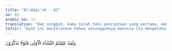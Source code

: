 ```yaml
---
title: "Al-Waqi'ah - 62"
no: 62
arabic_no: ٦٢
translation: "Dan sungguh, kamu telah tahu penciptaan yang pertama, mengapa kamu tidak mengambil pelajaran?"
tafsir: "Ayat ini menjelaskan bahwa sesungguhnya manusia itu mengetahui bahwa Allah-lah yang menciptakan mereka dari semula dari sejak tidak ada, dan tidak pernah menjadi sebutan sebelumnya. Cobalah mereka pikirkan dan renungkan bahwa Allah yang Mahakuasa menciptakan mereka pada penciptaan yang pertama, tentunya Ia Mahakuasa menciptakan mereka lagi pada penciptaan yang kedua, yakni bahwa Allah Mahakuasa menghidupkan mereka dari tulang-belulang, yang sekian lamanya berada di alam kubur, Allah Mahakuasa untuk menghidupkan kembali seperti keadaan sebelum mati. Bahkan dinyatakan dalam ayat lain bahwa menghidupkan orang yang telah mati dari kuburnya itu lebih mudah daripada menciptakannya pada pertama kali, sebagaimana firman-Nya: \n\nDan Dialah yang memulai penciptaan, kemudian mengulanginya kembali, dan itu lebih mudah bagi-Nya. (ar-Rum/30: 27). \n\nDan apakah mereka tidak memperhatikan bagaimana Allah memulai penciptaan (makhluk), kemudian Dia mengulanginya (kembali). Sungguh, yang demikian itu mudah bagi Allah. Katakanlah, \"Berjalanlah di bumi, maka perhatikanlah bagaimana (Allah) memulai penciptaan (makhluk), kemudian Allah menjadikan kejadian yang akhir. Sungguh, Allah Mahakuasa atas segala sesuatu. (al-'Ankabut/29: 19-20)"
---
```


وَلَقَدْ عَلِمْتُمُ النَّشْاَةَ الْاُوْلٰى فَلَوْلَا تَذَكَّرُوْنَ 

